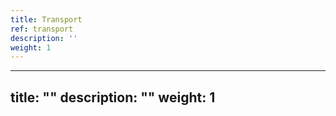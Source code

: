 ```yaml
---
title: Transport
ref: transport
description: ''
weight: 1
---
```

---
title: ""
description: ""
weight: 1
---